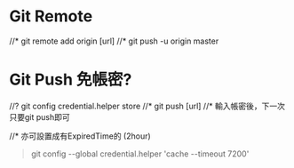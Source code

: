 # Git Remote 

//* git remote add origin [url]
//* git push -u origin master

# Git Push 免帳密?
//? git config credential.helper store
//* git push [url]
//* 輸入帳密後，下一次只要git push即可

//* 亦可設置成有ExpiredTime的 (2hour)
> git config --global credential.helper 'cache --timeout 7200'